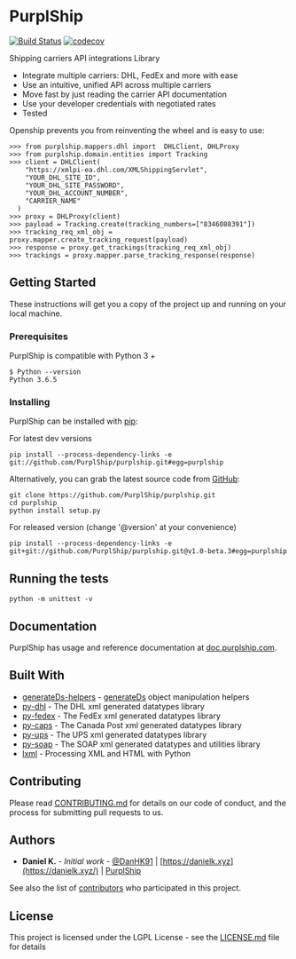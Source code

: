 # PurplShip

[![Build Status](https://travis-ci.org/PurplShip/purplship.svg?branch=master)](https://travis-ci.org/PurplShip/purplship) [![codecov](https://codecov.io/gh/PurplShip/purplship/branch/master/graph/badge.svg)](https://codecov.io/gh/PurplShip/purplship)

Shipping carriers API integrations Library

- Integrate multiple carriers: DHL, FedEx and more with ease
- Use an intuitive, unified API across multiple carriers
- Move fast by just reading the carrier API documentation
- Use your developer credentials with negotiated rates
- Tested

Openship prevents you from reinventing the wheel and is easy to use:

```shell
>>> from purplship.mappers.dhl import  DHLClient, DHLProxy
>>> from purplship.domain.entities import Tracking
>>> client = DHLClient(
    "https://xmlpi-ea.dhl.com/XMLShippingServlet",
    "YOUR_DHL_SITE_ID",
    "YOUR_DHL_SITE_PASSWORD",
    "YOUR_DHL_ACCOUNT_NUMBER",
    "CARRIER_NAME"
  )
>>> proxy = DHLProxy(client)
>>> payload = Tracking.create(tracking_numbers=["8346088391"])
>>> tracking_req_xml_obj = proxy.mapper.create_tracking_request(payload)
>>> response = proxy.get_trackings(tracking_req_xml_obj)
>>> trackings = proxy.mapper.parse_tracking_response(response)
```

## Getting Started

These instructions will get you a copy of the project up and running on your local machine.

### Prerequisites

PurplShip is compatible with Python 3 +

```shell
$ Python --version
Python 3.6.5
```

### Installing

PurplShip can be installed with [pip](https://pip.pypa.io/):

For latest dev versions

```shell
pip install --process-dependency-links -e git://github.com/PurplShip/purplship.git#egg=purplship
```

Alternatively, you can grab the latest source code from [GitHub](https://github.com/PurplShip/purplship):

```shell
git clone https://github.com/PurplShip/purplship.git
cd purplship
python install setup.py
```

For released version (change '@version' at your convenience)

```shell
pip install --process-dependency-links -e git+git://github.com/PurplShip/purplship.git@v1.0-beta.3#egg=purplship
```

## Running the tests

```shell
python -m unittest -v
```

## Documentation

PurplShip has usage and reference documentation at [doc.purplship.com](https://doc.purplship.com).

## Built With

- [generateDs-helpers](https://github.com/PurplShip/generateDs-helpers) - [generateDs](http://www.davekuhlman.org/generateDS.html) object manipulation helpers
- [py-dhl](https://github.com/PurplShip/py-fedex) - The DHL xml generated datatypes library
- [py-fedex](https://github.com/PurplShip/py-dhl) - The FedEx xml generated datatypes library
- [py-caps](https://github.com/PurplShip/py-caps) - The Canada Post xml generated datatypes library
- [py-ups](https://github.com/PurplShip/py-ups) - The UPS xml generated datatypes library
- [py-soap](https://github.com/PurplShip/py-soap) - The SOAP xml generated datatypes and utilities library
- [lxml](https://lxml.de/) - Processing XML and HTML with Python

## Contributing

Please read [CONTRIBUTING.md](https://github.com/PurplShip/purplship/blob/master/CODE_OF_CONDUCT.md) for details on our code of conduct, and the process for submitting pull requests to us.

## Authors

- **Daniel K.** - *Initial work* - [@DanHK91](https://twitter.com/DanHK91) | [https://danielk.xyz](https://danielk.xyz/) | [PurplShip](https://purplship.com/)

See also the list of [contributors](https://github.com/PurplShip/purplship/blob/master/contributors) who participated in this project.

## License

This project is licensed under the LGPL License - see the [LICENSE.md](https://github.com/PurplShip/purplship/blob/master/LICENSE) file for details
